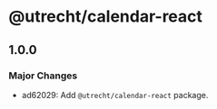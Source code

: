 # @utrecht/calendar-react

## 1.0.0

### Major Changes

- ad62029: Add `@utrecht/calendar-react` package.
